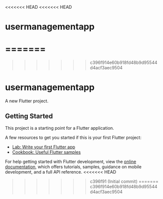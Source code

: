 <<<<<<< HEAD
<<<<<<< HEAD
# usermanagementapp
=======
=======
>>>>>>> c396f914e60b918fd48b9d95544d4acf3aec9504
# usermanagementapp

A new Flutter project.

## Getting Started

This project is a starting point for a Flutter application.

A few resources to get you started if this is your first Flutter project:

- [Lab: Write your first Flutter app](https://docs.flutter.dev/get-started/codelab)
- [Cookbook: Useful Flutter samples](https://docs.flutter.dev/cookbook)

For help getting started with Flutter development, view the
[online documentation](https://docs.flutter.dev/), which offers tutorials,
samples, guidance on mobile development, and a full API reference.
<<<<<<< HEAD
>>>>>>> c396f91 (Initial commit)
=======
>>>>>>> c396f914e60b918fd48b9d95544d4acf3aec9504
